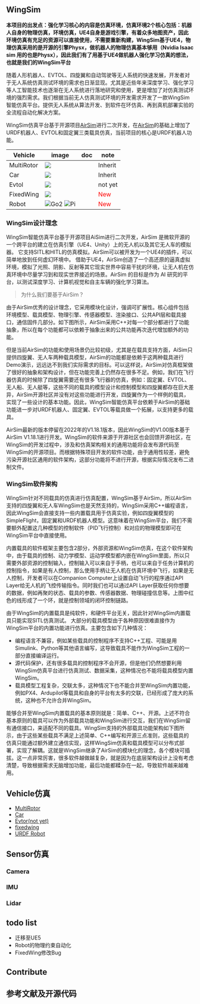 ## WingSim

**本项目的出发点：强化学习核心的内容是仿真环境，仿真环境2个核心包括：机器人自身的物理仿真，环境仿真，UE4自身是游戏引擎，有着众多地图资产，因此环境仿真有充足的资源可以直接使用，不需要重新构建，WingSim基于UE4，物理仿真采用的是开源的引擎Physx，做机器人的物理仿真基本够用（Nvidia Isaac sim 用的也是Physx），因此我们有了用基于UE4做机器人强化学习仿真的想法，也就是我们的WingSim平台**

随着人形机器人、EVTOL、四旋翼和自动驾驶等无人系统的快速发展，开发者对于无人系统仿真测试环境的需求也日渐显现。尤其是近些年来深度学习、强化学习等人工智能技术也逐渐在无人系统进行落地研究和使用，更是增加了对仿真测试环境的强烈需求。我们根据当前无人仿真测试环境的开发需求开发了一款WingSim智能仿真平台。提供无人系统从算法开发、到软件在环仿真、再到真机部署实验的全流程自动化解决方案。

WingSim仿真平台基于开源项目[AirSim](https://github.com/microsoft/AirSim)进行二次开发，在[AirSim](https://github.com/microsoft/AirSim)的基础上增加了URDF机器人、EVTOL和固定翼三类载具仿真，当前项目的核心是URDF机器人功能。

| **Vehicle** | **image** | **doc** | **note** |
|---|---|---|---|
| MultiRotor | ![](./doc/image/multirotor_img.png) |  | Inherit |
| Car | ![](./doc/image/car_img.png) |  | Inherit |
| Evtol | ![](./doc/image/evtol_img.jpg) |  | not yet |
| FixedWing | ![](./doc/image/fixedwing_img.png) |  | <span style="color: red;">New</span> |
| Robot | ![Go2](./doc/image/robot_go2_img.png) ![Pi](./doc/image/robot_pi_img.png) |  | <span style="color: red;">New</span> |


### WingSim设计理念

WingSim智能仿真平台基于开源项目AiSim进行二次开发，AirSim 是微软开源的一个跨平台的建立在仿真引擎（UE4、Unity）上的无人机以及其它无人车的模拟器。 它支持SITL和HITL的仿真模拟。AirSim可以被开发为一个UE4的插件，可以简单地放到任何虚幻环境中。
借助于UE4，AirSim创造了一个高还原的逼真虚拟环境，模拟了光照、阴影、反射等其它现实世界中容易干扰的环境，让无人机在仿真环境中尽量学习到和现实世界接近的场景。AirSim 的目标是作为 AI 研究的平台，以测试深度学习、计算机视觉和自主车辆的强化学习算法。

>为什么我们要基于AirSim？

由于AirSim优秀的设计理念，它采用模块化设计，强调可扩展性。核心组件包括环境模型、载具模型、物理引擎、传感器模型、渲染接口、公共API层和载具接口，通信固件几部分。如下图所示，AirSim采用C++对每一个部分都进行了功能抽象，所以在每个功能都可以依赖于抽象出来的公共功能再次迭代增加额外的功能。

但是当前AirSim的功能和使用场景仍比较初级，尤其是在载具支持方面，AiSim只提供四旋翼、无人车两种载具模型，AirSim的功能都是依赖于这两种载具进行Demo演示，远远达不到我们实际需求的目标。可以这样说，AirSim对仿真框架做了很好的抽象和架构设计，但在功能完善上仍然存在很多不足。例如，我们在飞行器仿真的时候除了四旋翼需要还有很多飞行器的仿真，例如：固定翼、EVTOL、无人船、无人艇等，这些不同的载具的模型设计和控制模型和四旋翼都存在巨大差异，AirSim开源社区并没有对这些功能进行开发，四旋翼作为一个样例的载具，实现了一些设计的基本功能。因此，WingSim智能仿真平台依赖于AirSim的基础功能进一步对URDF机器人、固定翼、EVTOL等载具做一个拓展，以支持更多的载具。

AirSim最新的版本停留在2022年的V1.18.1版本，因此WingSim的V1.00版本基于AirSim V1.18.1进行开发。WingSim的软件来源于开源社区也会回馈开源社区，在WingSim的开发过程中，涉及和仿真架构相关的通用功能将会发布源代码至WingSim的开源项目。而根据特殊项目开发的软件功能，由于通用性较差，避免污染开源社区通用的软件架构，这部分功能将不进行开源，根据实际情况发布二进制文件。

### WingSim软件架构
WingSim针对不同载具的仿真进行仿真配置，WingSim基于AirSim，所以AirSim支持的四旋翼和无人车WingSim也是天然支持的，WingSim采用C++编程语言，因此WingSim会直接支持一些内置载具用于仿真实验，例如四旋翼模型的SimpleFlight，固定翼和URDF机器人模型。这意味着在WingSim平台，我们不需要额外配置这几种模型的控制软件（PID飞行控制）和对应的物理模型即可在WingSim平台中直接使用。

内置载具的软件框架主要包含2部分，外部资源和WingSim仿真，在这个软件架构中，由于载具的控制、动力学模型、运动学模型都内嵌在WingSim里面，所以只需要外部资源的控制输入，控制输入可以来自于手柄，也可以来自于任务计算机的控制指令，如果是有人控制，那么使用手柄让无人机在仿真环境中飞行，如果是无人控制，开发者可以在Companion Computer上设置自动飞行的程序通过API Layer给无人机的飞控传输指令。同时我们也可以通过API Layer获取任何你想要的数据，例如再聚的状态、载具的参数、传感器数据、物理碰撞信息等。上图中红色的线形成了一个环，就是控制领域的闭环控制链路。

由于WingSim的内置载具是纯软件，和硬件平台无关，因此针对WingSim内置载具只能实现SITL仿真测试。
大部分的载具模型由于各种原因很难直接作为WingSim平台的内置功能进行仿真。主要包含如下几种情况：
* 编程语言不兼容，例如某些载具的控制程序不支持C++工程、可能是用Simulink、Python等其他语言编写，这导致载具不能作为WingSim工程的一部分直接编译运行。
* 源代码保护，还有很多载具的控制程序不会开源，但是他们仍然想要利用WingSim仿真平台进行仿真测试、数据采集，这种情况也不能将载具模型内置WingSim。
* 载具模型工程复杂，交联太多，这种情况下也不能合并至WingSim内置功能，例如PX4、Ardupilot等载具和自身的平台有太多的交联，已经形成了庞大的系统，这种也不允许合并WingSim。

能够合并至WingSim内置载具的基本原则就是：简单、C++、开源。上述不符合基本原则的载具可以作为外部载具功能和WingSim进行交互，我们在WingSim留有通信接口，来适配不同的载具。WingSim支持的外部载具功能架构如下图所示，由于这些某些载具不满足上述简单、C++编写和开源三点准则，这些载具的仿真只能通过额外建立通信实现，这样WingSim仿真和载具模型可以分布式部署，实现了解耦。这就是WingSim继承了AirSim的模块化的理念，各个模块可插拔。这一点非常厉害，很多软件越做越复杂，就是因为在底层架构设计上没有考虑清楚，导致根据需求无脑增加功能，最后功能都糅杂在一起，导致软件越来越难用。




## Vehicle仿真


- [MultiRotor](./doc/multirotor.md)
- [Car](./doc/car.md)
- [Evtor(not yet)](./doc/evtol.md)
- [fixedwing](./doc/fixedwing.md)
- [URDF Robot](./doc/urdf_robot.md)





## Sensor仿真


### Camera

### IMU

### Lidar





## todo list

- 迁移至UE5
- Robot的物理约束自动化
- FixedWing修改Bug

## Contribute


## 参考文献及开源代码

